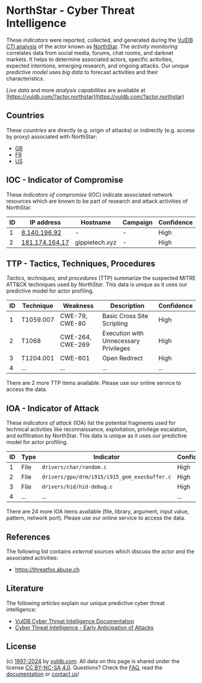 # NorthStar - Cyber Threat Intelligence

These _indicators_ were reported, collected, and generated during the [VulDB CTI analysis](https://vuldb.com/?kb.cti) of the actor known as [NorthStar](https://vuldb.com/?actor.northstar). The _activity monitoring_ correlates data from social media, forums, chat rooms, and darknet markets. It helps to determine associated actors, specific activities, expected intentions, emerging research, and ongoing attacks. Our unique _predictive model_ uses _big data_ to forecast activities and their characteristics.

_Live data_ and more _analysis capabilities_ are available at [https://vuldb.com/?actor.northstar](https://vuldb.com/?actor.northstar)

## Countries

These _countries_ are directly (e.g. origin of attacks) or indirectly (e.g. access by proxy) associated with NorthStar:

* [GB](https://vuldb.com/?country.gb)
* [FR](https://vuldb.com/?country.fr)
* [US](https://vuldb.com/?country.us)

## IOC - Indicator of Compromise

These _indicators of compromise_ (IOC) indicate associated network resources which are known to be part of research and attack activities of NorthStar.

ID | IP address | Hostname | Campaign | Confidence
-- | ---------- | -------- | -------- | ----------
1 | [8.140.196.92](https://vuldb.com/?ip.8.140.196.92) | - | - | High
2 | [181.174.164.17](https://vuldb.com/?ip.181.174.164.17) | gippietech.xyz | - | High

## TTP - Tactics, Techniques, Procedures

_Tactics, techniques, and procedures_ (TTP) summarize the suspected MITRE ATT&CK techniques used by _NorthStar_. This data is unique as it uses our predictive model for actor profiling.

ID | Technique | Weakness | Description | Confidence
-- | --------- | -------- | ----------- | ----------
1 | T1059.007 | CWE-79, CWE-80 | Basic Cross Site Scripting | High
2 | T1068 | CWE-264, CWE-269 | Execution with Unnecessary Privileges | High
3 | T1204.001 | CWE-601 | Open Redirect | High
4 | ... | ... | ... | ...

There are 2 more TTP items available. Please use our online service to access the data.

## IOA - Indicator of Attack

These _indicators of attack_ (IOA) list the potential fragments used for technical activities like reconnaissance, exploitation, privilege escalation, and exfiltration by NorthStar. This data is unique as it uses our predictive model for actor profiling.

ID | Type | Indicator | Confidence
-- | ---- | --------- | ----------
1 | File | `drivers/char/random.c` | High
2 | File | `drivers/gpu/drm/i915/i915_gem_execbuffer.c` | High
3 | File | `drivers/hid/hid-debug.c` | High
4 | ... | ... | ...

There are 24 more IOA items available (file, library, argument, input value, pattern, network port). Please use our online service to access the data.

## References

The following list contains _external sources_ which discuss the actor and the associated activities:

* https://threatfox.abuse.ch

## Literature

The following _articles_ explain our unique predictive cyber threat intelligence:

* [VulDB Cyber Threat Intelligence Documentation](https://vuldb.com/?kb.cti)
* [Cyber Threat Intelligence - Early Anticipation of Attacks](https://www.scip.ch/en/?labs.20201022)

## License

(c) [1997-2024](https://vuldb.com/?kb.changelog) by [vuldb.com](https://vuldb.com/?kb.about). All data on this page is shared under the license [CC BY-NC-SA 4.0](https://creativecommons.org/licenses/by-nc-sa/4.0/). Questions? Check the [FAQ](https://vuldb.com/?kb.faq), read the [documentation](https://vuldb.com/?kb) or [contact us](https://vuldb.com/?contact)!
